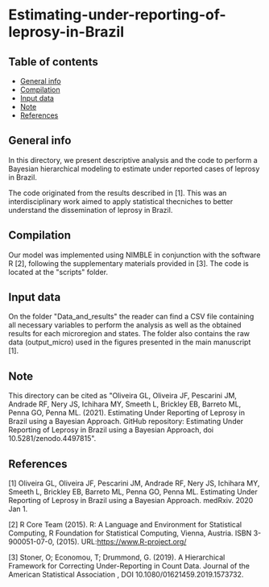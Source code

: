 # Estimating-under-reporting-of-leprosy-in-Brazil

## Table of contents
* [General info](#general-info)
* [Compilation](#compilation)
* [Input data](#data)
* [Note](#note)
* [References](#references)

## General info
In this directory, we present descriptive analysis and the code to perform a Bayesian hierarchical modeling to estimate under reported cases of leprosy in Brazil.

The code originated from the results described in [1]. This was an interdisciplinary work aimed to apply statistical thecniches to better understand the dissemination of leprosy in Brazil. 

## Compilation
Our model was implemented using NIMBLE in conjunction with the software R [2], following the supplementary materials provided in [3]. The code is located at the "scripts" folder.

## Input data
On the folder "Data_and_results" the reader can find a CSV file containing all necessary variables to perform the analysis as well as the obtained results for each microregion and states. The folder also contains the raw data (output_micro) used in the figures presented in the main manuscript [1].

## Note
This directory can be cited as "Oliveira GL, Oliveira JF, Pescarini JM, Andrade RF, Nery JS, Ichihara MY, Smeeth L, Brickley EB, Barreto ML, Penna GO, Penna ML. (2021). Estimating Under Reporting of Leprosy in Brazil using a Bayesian Approach.  GitHub repository: Estimating Under Reporting of Leprosy in Brazil using a Bayesian Approach, doi 10.5281/zenodo.4497815".

## References 
[1] Oliveira GL, Oliveira JF, Pescarini JM, Andrade RF, Nery JS, Ichihara MY, Smeeth L, Brickley EB, Barreto ML, Penna GO, Penna ML. Estimating Under Reporting of Leprosy in Brazil using a Bayesian Approach. medRxiv. 2020 Jan 1.

[2] R Core Team (2015). R: A Language and Environment for Statistical Computing, R Foundation for Statistical Computing, Vienna, Austria. ISBN 3-900051-07-0, (2015). URL:https://www.R-project.org/

[3] Stoner, O; Economou, T; Drummond, G. (2019). A Hierarchical Framework for Correcting Under-Reporting in Count Data. Journal of the American Statistical Association , DOI 10.1080/01621459.2019.1573732.
